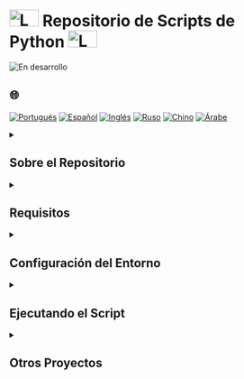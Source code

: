 # <img src="https://cdn-icons-png.flaticon.com/128/1822/1822921.png" alt="Logo" width="52" height="30" /> Repositorio de Scripts de Python <img src="https://cdn-icons-png.flaticon.com/128/1822/1822921.png" alt="Logo" width="52" height="30" />

![En desarrollo](https://img.shields.io/badge/Estado-En%20Desarrollo-yellow)

## 🌐 
[![Portugués](https://img.shields.io/badge/Português-green)](https://github.com/SamuelRocha91/trybeIsNotGoogle/blob/main/README.md)
[![Español](https://img.shields.io/badge/Español-yellow)](https://github.com/SamuelRocha91/trybeIsNotGoogle/blob/main/README_es.md)
[![Inglés](https://img.shields.io/badge/English-blue)](https://github.com/SamuelRocha91/trybeIsNotGoogle/blob/main/README_en.md)
[![Ruso](https://img.shields.io/badge/Russian-lightgrey)](https://github.com/SamuelRocha91/trybeIsNotGoogle/blob/main/README_ru.md)
[![Chino](https://img.shields.io/badge/Chinese-red)](https://github.com/SamuelRocha91/trybeIsNotGoogle/blob/main/README_ch.md)
[![Árabe](https://img.shields.io/badge/Arabic-orange)](https://github.com/SamuelRocha91/trybeIsNotGoogle/blob/main/README_ar.md)

<details>
<summary> 
  <h2>
    Sobre el Repositorio
  </h2>
</summary>

Este repositorio contiene scripts de Python en desarrollo. Actualmente, incluye un script que utiliza Selenium WebDriver para interactuar con páginas web.

</details>

<details>
<summary><h2>Requisitos</h2></summary>

Antes de ejecutar el script, necesitas tener algunos requisitos previos instalados:

- Python 3.x
- Pip (gestor de paquetes de Python)
- [Google Chrome](https://www.google.com/chrome/) (o cualquier otro navegador compatible con Selenium WebDriver)
- [ChromeDriver](https://sites.google.com/chromium.org/driver/) (si no utilizas `webdriver_manager`)

</details>

<details>
<summary><h2>Configuración del Entorno</h2></summary>

1. **Clona el repositorio:**

   ```bash
   git clone https://github.com/usuario/repo.git
   cd repo
   ```

2. **Crea un archivo `.env` en la raíz del proyecto** con la ubicación del binario del navegador:

   ```env
   CHROME_BINARY_LOCATION=/ruta/a/tu/chrome
   ```

   **Nota:** Asegúrate de reemplazar `/ruta/a/tu/chrome` con la ruta real del binario del navegador en tu máquina.

3. **Instala las dependencias del proyecto:**

   ```bash
   pip install -r requirements.txt
   ```

   El archivo `requirements.txt` debe contener las siguientes bibliotecas:

   ```
   selenium
   webdriver-manager
   python-dotenv
   ```

   Puedes crear este archivo con el siguiente comando:

   ```bash
   pip freeze > requirements.txt
   ```

</details>

<details>
<summary><h2>Ejecutando el Script</h2></summary>

1. **Ejecuta el script de Python:**

   ```bash
   python3 /ruta/a/tu/script/vagas.py
   ```

   Asegúrate de ajustar la ruta del script según sea necesario.

</details>

<details>
<summary><h2>Otros Proyectos</h2></summary>

-  [Pedidos de Restaurante](https://github.com/SamuelRocha91/restaurantOrders/blob/main/README_es.md)
-  [Algoritmos](https://github.com/SamuelRocha91/Algorithms/blob/main/README_es.md)
-  [Trybe is not Google](https://github.com/SamuelRocha91/trybeIsNotGoogle/blob/main/README_es.md)

</details>
